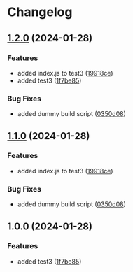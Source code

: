# Changelog

## [1.2.0](https://github.com/jackie-linz/poc-npm-workspace-release/compare/test3-v1.1.0...test3-v1.2.0) (2024-01-28)


### Features

* added index.js to test3 ([19918ce](https://github.com/jackie-linz/poc-npm-workspace-release/commit/19918ce5dcf03dcb34fc917ff61b889a61df972a))
* added test3 ([1f7be85](https://github.com/jackie-linz/poc-npm-workspace-release/commit/1f7be85243649e95ff8b3d5aea4eabd26afbc627))


### Bug Fixes

* added dummy build script ([0350d08](https://github.com/jackie-linz/poc-npm-workspace-release/commit/0350d08b3db7b953c2d04e14d34f660129fe3d15))

## [1.1.0](https://github.com/jackie-linz/poc-npm-workspace-release/compare/test3-v1.0.0...test3-v1.1.0) (2024-01-28)


### Features

* added index.js to test3 ([19918ce](https://github.com/jackie-linz/poc-npm-workspace-release/commit/19918ce5dcf03dcb34fc917ff61b889a61df972a))


### Bug Fixes

* added dummy build script ([0350d08](https://github.com/jackie-linz/poc-npm-workspace-release/commit/0350d08b3db7b953c2d04e14d34f660129fe3d15))

## 1.0.0 (2024-01-28)


### Features

* added test3 ([1f7be85](https://github.com/jackie-linz/poc-npm-workspace-release/commit/1f7be85243649e95ff8b3d5aea4eabd26afbc627))

